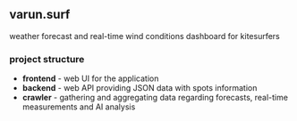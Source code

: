 ## varun.surf

weather forecast and real-time wind conditions dashboard for kitesurfers

### project structure

- **frontend** - web UI for the application
- **backend** - web API providing JSON data with spots information
- **crawler** - gathering and aggregating data regarding forecasts, real-time measurements and AI analysis
